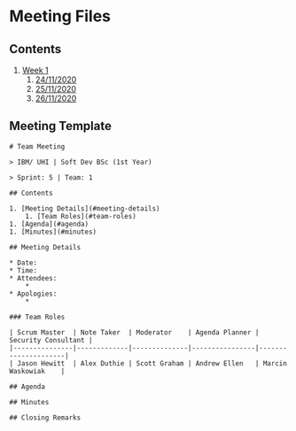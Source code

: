 # Meeting Files

## Contents

1. [Week 1](week1)
    1. [24/11/2020](Meeting-24.11.20.md)
    1. [25/11/2020](Meeting-25.11.20.md)
    1. [26/11/2020](Meeting-26.11.20.md)
    
## Meeting Template

```
# Team Meeting

> IBM/ UHI | Soft Dev BSc (1st Year)

> Sprint: 5 | Team: 1

## Contents

1. [Meeting Details](#meeting-details)
    1. [Team Roles](#team-roles)
1. [Agenda](#agenda)
1. [Minutes](#minutes)

## Meeting Details

* Date:
* Time:
* Attendees:
    *
* Apologies:
    *
    
### Team Roles

| Scrum Master  | Note Taker  | Moderator    | Agenda Planner | Security Consultant |
|---------------|-------------|--------------|----------------|---------------------|
| Jason Hewitt  | Alex Duthie | Scott Graham | Andrew Ellen   | Marcin Waskowiak    |

## Agenda

## Minutes

## Closing Remarks
```
